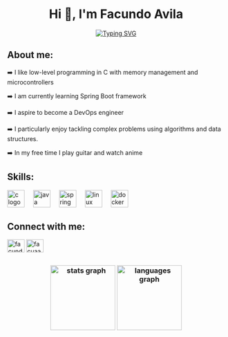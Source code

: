 <h1 align="center">Hi 👋, I'm Facundo Avila</h1>

<p align="center">
<a href="https://git.io/typing-svg"><img src="https://readme-typing-svg.demolab.com?font=Bitcount+Grid+Single&size=26&pause=1000&color=4FF71D&width=435&lines=Computer+Engineering+student" alt="Typing SVG" /></a>
</p>

## About me:

➡️ I like low-level programming in C with memory management and microcontrollers

➡️ I am currently learning Spring Boot framework

➡️ I aspire to become a DevOps engineer

➡️ I particularly enjoy tackling complex problems using algorithms and data structures.

➡️ In my free time I play guitar and watch anime

## Skills:
<div align="left">
  <img src="https://skillicons.dev/icons?i=c" height="40" alt="c logo"  />
  <img width="12" />
  <img src="https://skillicons.dev/icons?i=java" height="40" alt="java logo"  />
  <img width="12" />
  <img src="https://skillicons.dev/icons?i=spring" height="40" alt="spring logo"  />
  <img width="12" />
  <img src="https://skillicons.dev/icons?i=linux" height="40" alt="linux logo"  />
  <img width="12" />
  <img src="https://skillicons.dev/icons?i=docker" height="40" alt="docker logo"  />
</div>

## Connect with me:
<p align="left">
<a href="https://linkedin.com/in/facundo-avila-b74177330" target="_blank"><img align="center" src="https://raw.githubusercontent.com/rahuldkjain/github-profile-readme-generator/master/src/images/icons/Social/linked-in-alt.svg" alt="facundo-avila-b74177330" height="30" width="40" /></a>
<a href="https://instagram.com/facuaavila5" target="_blank"><img align="center" src="https://raw.githubusercontent.com/rahuldkjain/github-profile-readme-generator/master/src/images/icons/Social/instagram.svg" alt="facuaavila5" height="30" width="40" /></a>
</p>

##

<h3></h3>
<h3/>
<div align="center">
  <img src="https://github-readme-stats.vercel.app/api?username=facuaavila5&hide_title=false&hide_rank=false&show_icons=true&include_all_commits=true&count_private=true&disable_animations=false&theme=merko&locale=en&hide_border=false&order=1" height="150" alt="stats graph"  />
  <img src="https://github-readme-stats.vercel.app/api/top-langs?username=facuaavila5&locale=en&hide_title=false&layout=compact&card_width=320&langs_count=5&theme=merko&hide_border=false&order=2" height="150" alt="languages graph"  />
</div>


###

